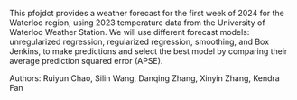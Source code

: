 This pfojdct provides a weather forecast for the first week of 2024 for the Waterloo region,
using 2023 temperature data from the University of Waterloo Weather Station. We will use
different forecast models: unregularized regression, regularized regression, smoothing, and Box
Jenkins, to make predictions and select the best model by comparing their average prediction
squared error (APSE).

Authors: Ruiyun Chao, Silin Wang, Danqing Zhang, Xinyin Zhang, Kendra Fan

